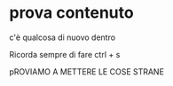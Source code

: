 # prova contenuto

c'è qualcosa di nuovo dentro

Ricorda sempre di fare ctrl + s

pROVIAMO A METTERE LE COSE STRANE

